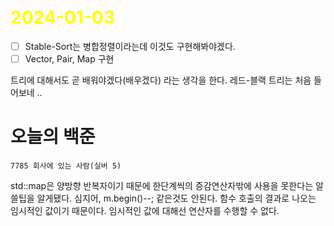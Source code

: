 # <span style="color:yellow">2024-01-03</span>

- [ ] Stable-Sort는 병합정렬이라는데 이것도 구현해봐야겠다.
- [ ] Vector, Pair, Map 구현

트리에 대해서도 곧 배워야겠다(배우겠다) 라는 생각을 한다. 레드-블랙 트리는 처음 들어보네 ..

# 오늘의 백준
```level14
7785 회사에 있는 사람(실버 5)
```

std::map은 양방향 반복자이기 때문에 한단계씩의 증감연산자밖에 사용을 못한다는 알쓸팁을 알게됐다.
심지어, m.begin()--; 같은것도 안된다. 함수 호출의 결과로 나오는 임시적인 값이기 때문이다. 임시적인 값에 대해선 연산자를 수행할 수 없다.
